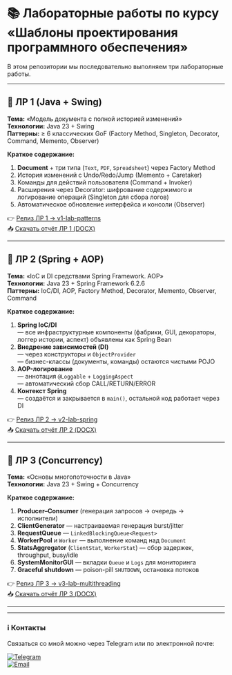 # 📚 Лабораторные работы по курсу «Шаблоны проектирования программного обеспечения»

В этом репозитории мы последовательно выполняем три лабораторные работы.

---

## 🔖 ЛР 1 (Java + Swing)
**Тема:** «Модель документа с полной историей изменений»  
**Технологии:** Java 23 + Swing  
**Паттерны:** ≥ 6 классических GoF (Factory Method, Singleton, Decorator, Command, Memento, Observer)

**Краткое содержание:**
1. **Document** + три типа (`Text`, `PDF`, `Spreadsheet`) через Factory Method
2. История изменений с Undo/Redo/Jump (Memento + Caretaker)
3. Команды для действий пользователя (Command + Invoker)
4. Расширения через Decorator: шифрование содержимого и логирование операций (Singleton для сбора логов)
5. Автоматическое обновление интерфейса и консоли (Observer)

👉 [Релиз ЛР 1 → v1-lab-patterns](https://github.com/AntGalanin06/DOC_Version_Control/releases/tag/v1-lab-patterns)  
📥 [Скачать отчёт ЛР 1 (DOCX)](https://github.com/AntGalanin06/DOC_Version_Control/blob/master/docs/ЛР_1.docx)

---

## 🔖 ЛР 2 (Spring + AOP)
**Тема:** «IoC и DI средствами Spring Framework. AOP»  
**Технологии:** Java 23 + Spring Framework 6.2.6  
**Паттерны:** IoC/DI, AOP, Factory Method, Decorator, Memento, Observer, Command

**Краткое содержание:**
1. **Spring IoC/DI**  
   — все инфраструктурные компоненты (фабрики, GUI, декораторы, логгер истории, аспект) объявлены как Spring Bean
2. **Внедрение зависимостей (DI)**  
   — через конструкторы и `ObjectProvider`  
   — бизнес-классы (документы, команды) остаются чистыми POJO
3. **AOP-логирование**  
   — аннотация `@Loggable` + `LoggingAspect`  
   — автоматический сбор CALL/RETURN/ERROR
4. **Контекст Spring**  
   — создаётся и закрывается в `main()`, остальной код работает через DI

👉 [Релиз ЛР 2 → v2-lab-spring](https://github.com/AntGalanin06/DOC_Version_Control/releases/tag/v2-lab-spring)  
📥 [Скачать отчёт ЛР 2 (DOCX)](https://github.com/AntGalanin06/DOC_Version_Control/blob/master/docs/ЛР_2.docx)

---

## 🔖 ЛР 3 (Concurrency)
**Тема:** «Основы многопоточности в Java»  
**Технологии:** Java 23 + Swing + Concurrency

**Краткое содержание:**
1. **Producer–Consumer** (генерация запросов → очередь → исполнители)
2. **ClientGenerator** — настраиваемая генерация burst/jitter
3. **RequestQueue** — `LinkedBlockingQueue<Request>`
4. **WorkerPool** и `Worker` — выполнение команд над `Document`
5. **StatsAggregator** (`ClientStat`, `WorkerStat`) — сбор задержек, throughput, busy/idle
6. **SystemMonitorGUI** — вкладки `Queue` и `Logs` для мониторинга
7. **Graceful shutdown** — poison-pill `SHUTDOWN`, остановка потоков

👉 [Релиз ЛР 3 → v3-lab-multithreading](https://github.com/AntGalanin06/DOC_Version_Control/releases/tag/v3-lab-multithreading)  
📥 [Скачать отчёт ЛР 3 (DOCX)](https://github.com/AntGalanin06/DOC_Version_Control/blob/master/docs/ЛР_3.docx)

---

---

### ℹ️ Контакты

Связаться со мной можно через Telegram или по электронной почте:

[![Telegram](https://img.shields.io/badge/Telegram-@ant_gn-26A5E4?style=flat-square&logo=telegram)](https://t.me/ant_gn)  
[![Email](https://img.shields.io/badge/Email-info@galanin--nn.ru-D14836?style=flat-square&logo=gmail&logoColor=white)](mailto:info@galanin-nn.ru)